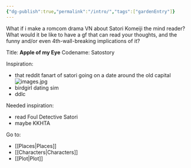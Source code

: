 ```yaml
---
{"dg-publish":true,"permalink":"/intro/","tags":["gardenEntry"]}
---
```


What if i make a romcom drama VN about Satori Komeiji the mind reader?
What would it be like to have a gf that can read your thoughts, and the funny and/or even 4th-wall-breaking implications of it?

Title: **Apple of my Eye**
Codename: Satostory

Inspiration:
- that reddit fanart of satori going on a date around the old capital
![images.jpg](/img/user/images.jpg)
- birdgirl dating sim
- ddlc

Needed inspiration:
- read Foul Detective Satori
- maybe KKHTA

Go to:
- [[Places\|Places]]
- [[Characters\|Characters]]
- [[Plot\|Plot]]